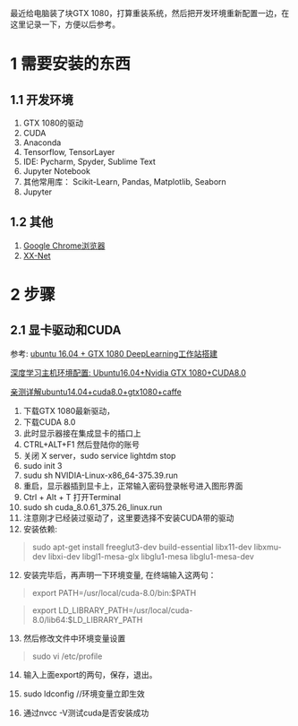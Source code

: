 最近给电脑装了块GTX 1080，打算重装系统，然后把开发环境重新配置一边，在这里记录一下，方便以后参考。
# 1 需要安装的东西
## 1.1 开发环境
1. GTX 1080的驱动
2. CUDA
3. Anaconda
4. Tensorflow, TensorLayer
5. IDE: Pycharm, Spyder, Sublime Text
6. Jupyter Notebook
7. 其他常用库： Scikit-Learn, Pandas, Matplotlib, Seaborn
7. Jupyter
## 1.2 其他
1. [Google Chrome浏览器](http://www.cnblogs.com/Michelle-Yang/p/6660331.html)
2. [XX-Net](https://github.com/XX-net/XX-Net/wiki/%E4%B8%AD%E6%96%87%E6%96%87%E6%A1%A3)
# 2 步骤
## 2.1 显卡驱动和CUDA
参考:
[ubuntu 16.04 + GTX 1080 DeepLearning工作站搭建 ](http://blog.csdn.net/Loser__Wang/article/details/52457830?locationNum=12)

[深度学习主机环境配置: Ubuntu16.04+Nvidia GTX 1080+CUDA8.0](http://www.52nlp.cn/%E6%B7%B1%E5%BA%A6%E5%AD%A6%E4%B9%A0%E4%B8%BB%E6%9C%BA%E7%8E%AF%E5%A2%83%E9%85%8D%E7%BD%AE-ubuntu-16-04-nvidia-gtx-1080-cuda-8)

[亲测详解ubuntu14.04+cuda8.0+gtx1080+caffe ](http://blog.csdn.net/i_better/article/details/52812825)

1. 下载GTX 1080最新驱动，
2. 下载CUDA 8.0
3. 此时显示器接在集成显卡的插口上
4. CTRL+ALT+F1 然后登陆你的账号
5. 关闭 X server，sudo service lightdm stop
6. sudo init 3
7. sudu sh NVIDIA-Linux-x86_64-375.39.run
8. 重启，显示器插到显卡上，正常输入密码登录帐号进入图形界面
9. Ctrl + Alt + T 打开Terminal
10. sudo sh cuda_8.0.61_375.26_linux.run
11. 注意刚才已经装过驱动了，这里要选择不安装CUDA带的驱动
12. 安装依赖:
> sudo apt-get install freeglut3-dev build-essential libx11-dev libxmu-dev libxi-dev libgl1-mesa-glx libglu1-mesa libglu1-mesa-dev
12. 安装完毕后，再声明一下环境变量, 在终端输入这两句：

>export PATH=/usr/local/cuda-8.0/bin:$PATH

>export LD_LIBRARY_PATH=/usr/local/cuda-8.0/lib64:$LD_LIBRARY_PATH

13. 然后修改文件中环境变量设置

>sudo vi /etc/profile

14. 输入上面export的两句，保存，退出。

15. sudo ldconfig //环境变量立即生效

16. 通过nvcc -V测试cuda是否安装成功
